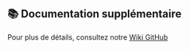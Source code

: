 ## 📚 Documentation supplémentaire

Pour plus de détails, consultez notre [Wiki GitHub](https://github.com/kirksland/skyForge/wiki)
